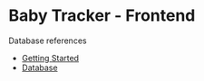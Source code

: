 # Baby Tracker - Frontend

Database references
 - [Getting Started](https://firebase.google.com/docs/firestore/quickstart)
 - [Database](https://console.firebase.google.com/u/0/project/acardenas-baby-tracker/firestore/)